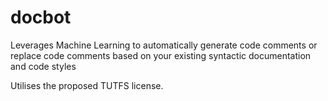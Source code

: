 # docbot
Leverages Machine Learning to automatically generate code comments or replace code comments based on your existing syntactic documentation and code styles

Utilises the proposed TUTFS license. 
